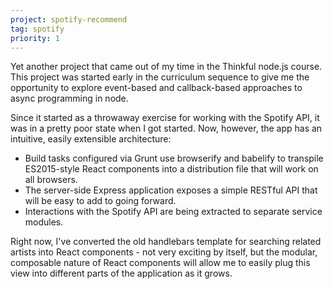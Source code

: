 ```yaml
---
project: spotify-recommend
tag: spotify
priority: 1
---
```

Yet another project that came out of my time in the Thinkful node.js course. This project was started early in the curriculum sequence to give me the opportunity to explore event-based and callback-based approaches to async programming in node.

Since it started as a throwaway exercise for working with the Spotify API, it was in a pretty poor state when I got started. Now, however, the app has an intuitive, easily extensible architecture:

- Build tasks configured via Grunt use browserify and babelify to transpile ES2015-style React components into a distribution file that will work on all browsers.
- The server-side Express application exposes a simple RESTful API that will be easy to add to going forward.
- Interactions with the Spotify API are being extracted to separate service modules.

Right now, I've converted the old handlebars template for searching related artists into React components - not very exciting by itself, but the modular, composable nature of React components will allow me to easily plug this view into different parts of the application as it grows.
